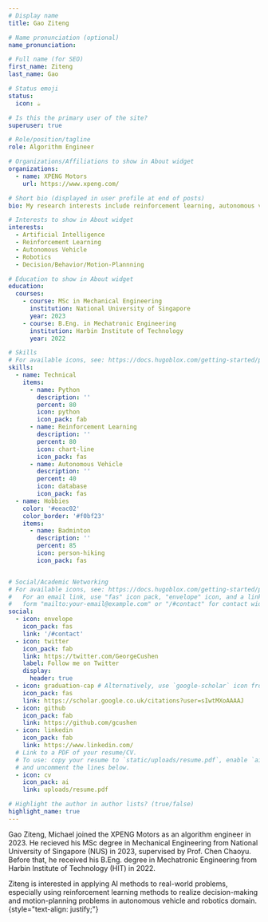 ```yaml
---
# Display name
title: Gao Ziteng

# Name pronunciation (optional)
name_pronunciation: 

# Full name (for SEO)
first_name: Ziteng
last_name: Gao

# Status emoji
status:
  icon: ☕️

# Is this the primary user of the site?
superuser: true

# Role/position/tagline
role: Algorithm Engineer

# Organizations/Affiliations to show in About widget
organizations:
  - name: XPENG Motors
    url: https://www.xpeng.com/

# Short bio (displayed in user profile at end of posts)
bio: My research interests include reinforcement learning, autonomous vehicles, robotics.

# Interests to show in About widget
interests:
  - Artificial Intelligence
  - Reinforcement Learning
  - Autonomous Vehicle
  - Robotics
  - Decision/Behavior/Motion-Plannning

# Education to show in About widget
education:
  courses:
    - course: MSc in Mechanical Engineering
      institution: National University of Singapore
      year: 2023
    - course: B.Eng. in Mechatronic Engineering
      institution: Harbin Institute of Technology
      year: 2022

# Skills
# For available icons, see: https://docs.hugoblox.com/getting-started/page-builder/#icons
skills:
  - name: Technical
    items:
      - name: Python
        description: ''
        percent: 80
        icon: python
        icon_pack: fab
      - name: Reinforcement Learning
        description: ''
        percent: 80
        icon: chart-line
        icon_pack: fas
      - name: Autonomous Vehicle
        description: ''
        percent: 40
        icon: database
        icon_pack: fas
  - name: Hobbies
    color: '#eeac02'
    color_border: '#f0bf23'
    items:
      - name: Badminton
        description: ''
        percent: 85
        icon: person-hiking
        icon_pack: fas


# Social/Academic Networking
# For available icons, see: https://docs.hugoblox.com/getting-started/page-builder/#icons
#   For an email link, use "fas" icon pack, "envelope" icon, and a link in the
#   form "mailto:your-email@example.com" or "/#contact" for contact widget.
social:
  - icon: envelope
    icon_pack: fas
    link: '/#contact'
  - icon: twitter
    icon_pack: fab
    link: https://twitter.com/GeorgeCushen
    label: Follow me on Twitter
    display:
      header: true
  - icon: graduation-cap # Alternatively, use `google-scholar` icon from `ai` icon pack
    icon_pack: fas
    link: https://scholar.google.co.uk/citations?user=sIwtMXoAAAAJ
  - icon: github
    icon_pack: fab
    link: https://github.com/gcushen
  - icon: linkedin
    icon_pack: fab
    link: https://www.linkedin.com/
  # Link to a PDF of your resume/CV.
  # To use: copy your resume to `static/uploads/resume.pdf`, enable `ai` icons in `params.yaml`,
  # and uncomment the lines below.
  - icon: cv
    icon_pack: ai
    link: uploads/resume.pdf

# Highlight the author in author lists? (true/false)
highlight_name: true
---
```


Gao Ziteng, Michael joined the XPENG Motors as an algorithm engineer in 2023. He recieved his MSc degree in Mechanical Engineering from National University of Singapore (NUS) in 2023, supervised by Prof. Chen Chaoyu. Before that, he received his B.Eng. degree in Mechatronic Engineering from Harbin Institute of Technology (HIT) in 2022.

Ziteng is interested in applying AI methods to real-world problems, especially using reinforcement learning methods to realize decision-making and motion-planning problems in autonomous vehicle and robotics domain. 
{style="text-align: justify;"}
